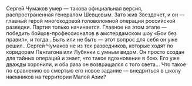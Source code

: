 <!--2023-07-09 17:19:43-->
Сергей Чумаков умер — такова официальная версия, распространенная генералом Шевцовым. Зато жив Звездочет, и он — главный герой многоходовой головоломной операции российской разведки. Партия только начинается. Главное на этом этапе — победить бойцов-профессионалов в амстердамском шоу «Бои без правил», и тогда…Быть или не быть — этот вопрос для себя он уже решил…Сергей Чумаков не из тех разведчиков, которые ходят по коридорам Пентагона или Лубянки с умным видом. Он просто создан для тайных операций и знает, что такое вдохновение в бою. Его уже дважды хоронили, и оба раза он возвращался с того света… Что такое по сравнению со смертью его новое задание — внедриться в школу наемников на территории Малой Азии?